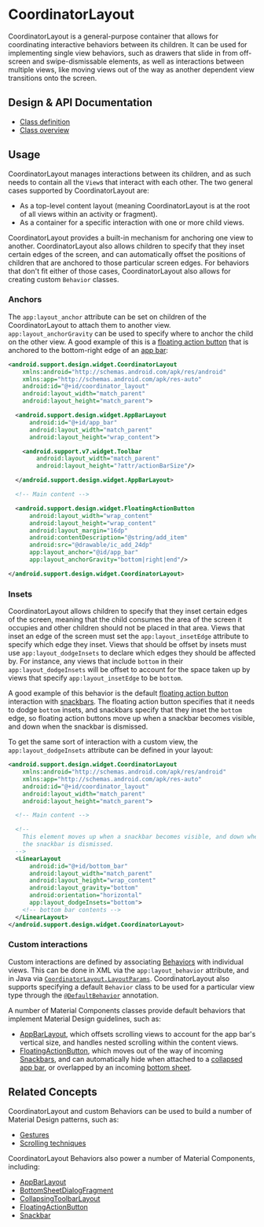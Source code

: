 <!--docs:
title: "Coordinated Behaviors"
layout: detail
section: components
excerpt: "CoordinatorLayout allows for coordinating interactive behaviors between its children."
path: /catalog/coordinated-behaviors/
-->

# CoordinatorLayout

CoordinatorLayout is a general-purpose container that allows for coordinating
interactive behaviors between its children. It can be used for implementing
single view behaviors, such as drawers that slide in from off-screen and
swipe-dismissable elements, as well as interactions between multiple views, like
moving views out of the way as another dependent view transitions onto the
screen.

## Design & API Documentation

- [Class
  definition](https://github.com/material-components/material-components-android/tree/master/lib/src/android/support/design/widget/CoordinatorLayout.java)
  <!--{: .icon-list-item.icon-list-item--link }-->
- [Class
  overview](https://developer.android.com/reference/android/support/design/widget/CoordinatorLayout.html)
  <!--{: .icon-list-item.icon-list-item--link }-->
<!--{: .icon-list }-->

## Usage

CoordinatorLayout manages interactions between its children, and as such needs
to contain all the `View`s that interact with each other. The two general cases
supported by CoordinatorLayout are:

- As a top-level content layout (meaning CoordinatorLayout is at the root of all
  views within an activity or fragment).
- As a container for a specific interaction with one or more child views.

CoordinatorLayout provides a built-in mechanism for anchoring one view to
another. CoordinatorLayout also allows children to specify that they inset
certain edges of the screen, and can automatically offset the positions of
children that are anchored to those particular screen edges. For behaviors that
don't fit either of those cases, CoordinatorLayout also allows for creating
custom `Behavior` classes.

### Anchors

The `app:layout_anchor` attribute can be set on children of the
CoordinatorLayout to attach them to another view. `app:layout_anchorGravity` can
be used to specify where to anchor the child on the other view. A good example
of this is a [floating action button](FloatingActionButton.md) that is anchored
to the bottom-right edge of an [app bar](AppBarLayout.md):

```xml
<android.support.design.widget.CoordinatorLayout
    xmlns:android="http://schemas.android.com/apk/res/android"
    xmlns:app="http://schemas.android.com/apk/res-auto"
    android:id="@+id/coordinator_layout"
    android:layout_width="match_parent"
    android:layout_height="match_parent">

  <android.support.design.widget.AppBarLayout
      android:id="@+id/app_bar"
      android:layout_width="match_parent"
      android:layout_height="wrap_content">

    <android.support.v7.widget.Toolbar
        android:layout_width="match_parent"
        android:layout_height="?attr/actionBarSize"/>

  </android.support.design.widget.AppBarLayout>

  <!-- Main content -->

  <android.support.design.widget.FloatingActionButton
      android:layout_width="wrap_content"
      android:layout_height="wrap_content"
      android:layout_margin="16dp"
      android:contentDescription="@string/add_item"
      android:src="@drawable/ic_add_24dp"
      app:layout_anchor="@id/app_bar"
      app:layout_anchorGravity="bottom|right|end"/>

</android.support.design.widget.CoordinatorLayout>
```

### Insets

CoordinatorLayout allows children to specify that they inset certain edges of
the screen, meaning that the child consumes the area of the screen it occupies
and other children should not be placed in that area. Views that inset an edge
of the screen must set the `app:layout_insetEdge` attribute to specify which
edge they inset. Views that should be offset by insets must use
`app:layout_dodgeInsets` to declare which edges they should be affected by. For
instance, any views that include `bottom` in their `app:layout_dodgeInsets` will
be offset to account for the space taken up by views that specify
`app:layout_insetEdge` to be `bottom`.

A good example of this behavior is the default [floating action
button](FloatingActionButton.md) interaction with [snackbars](Snackbar.md). The
floating action button specifies that it needs to dodge `bottom` insets, and
snackbars specify that they inset the `bottom` edge, so floating
action buttons move up when a snackbar becomes visible, and down when
the snackbar is dismissed.

To get the same sort of interaction with a custom view, the
`app:layout_dodgeInsets` attribute can be defined in your layout:

```xml
<android.support.design.widget.CoordinatorLayout
    xmlns:android="http://schemas.android.com/apk/res/android"
    xmlns:app="http://schemas.android.com/apk/res-auto"
    android:id="@+id/coordinator_layout"
    android:layout_width="match_parent"
    android:layout_height="match_parent">

  <!-- Main content -->

  <!--
    This element moves up when a snackbar becomes visible, and down when
    the snackbar is dismissed.
  -->
  <LinearLayout
      android:id="@+id/bottom_bar"
      android:layout_width="match_parent"
      android:layout_height="wrap_content"
      android:layout_gravity="bottom"
      android:orientation="horizontal"
      app:layout_dodgeInsets="bottom">
    <!-- bottom bar contents -->
  </LinearLayout>
</android.support.design.widget.CoordinatorLayout>
```

### Custom interactions

Custom interactions are defined by associating
[Behaviors](https://developer.android.com/reference/android/support/design/widget/CoordinatorLayout.Behavior.html)
with individual views. This can be done in XML via the `app:layout_behavior`
attribute, and in Java via
[`CoordinatorLayout.LayoutParams`](https://developer.android.com/reference/android/support/design/widget/CoordinatorLayout.LayoutParams.html).
CoordinatorLayout also supports specifying a default `Behavior` class
to be used for a particular view type through the
[`@DefaultBehavior`](https://developer.android.com/reference/android/support/design/widget/CoordinatorLayout.DefaultBehavior.html)
annotation.

A number of Material Components classes provide default behaviors that implement
Material Design guidelines, such as:

- [AppBarLayout](AppBarLayout.md), which offsets scrolling views to account for
  the app bar's vertical size, and handles nested scrolling within the content
  views.
- [FloatingActionButton](FloatingActionButton.md), which moves out of the way of
  incoming [Snackbars](Snackbar.md), and can automatically hide when attached to
  a [collapsed app bar](CollapsingToolbarLayout.md), or overlapped by an
  incoming [bottom sheet](BottomSheetBehavior.md).

## Related Concepts

CoordinatorLayout and custom Behaviors can be used to build a number of Material
Design patterns, such as:

- [Gestures](https://material.io/guidelines/patterns/gestures.html)
- [Scrolling
  techniques](https://material.io/guidelines/patterns/scrolling-techniques.html)

CoordinatorLayout Behaviors also power a number of Material Components,
including:

- [AppBarLayout](AppBarLayout.md)
- [BottomSheetDialogFragment](BottomSheetDialogFragment.md)
- [CollapsingToolbarLayout](CollapsingToolbarLayout.md)
- [FloatingActionButton](FloatingActionButton.md)
- [Snackbar](Snackbar.md)
